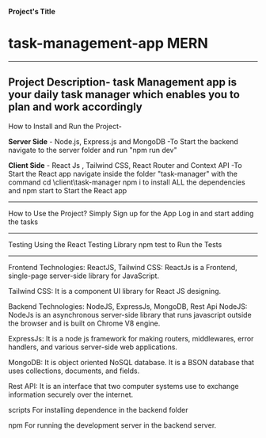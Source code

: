 **Project's Title**
# task-management-app MERN
---------------------------------------------
Project Description-
task Management app is your daily task manager which enables you to plan and work accordingly
---------------------------------------------
How to Install and Run the Project-

**Server Side** - Node.js, Express.js and MongoDB
-To Start the backend navigate to the server folder and run "npm run dev"

**Client Side** - React Js , Tailwind CSS, React Router and Context API
-To Start the React app navigate inside the folder "task-manager" with the command cd \client\task-manager 
npm i to install ALL the dependencies and npm start to Start the React app

------------------------------------------------
How to Use the Project?
Simply Sign up for the App 
Log in and start adding the tasks 

------------------------------------------------

Testing Using the React Testing Library
npm test to Run the Tests

------------------------------------------------

Frontend Technologies: ReactJS, Tailwind CSS: ReactJs is a Frontend, single-page server-side library for JavaScript.

Tailwind CSS: It is a component UI library for React JS designing.

Backend Technologies: NodeJS, ExpressJs, MongoDB, Rest Api NodeJS: NodeJs is an asynchronous server-side library that runs javascript outside the browser and is built on Chrome V8 engine.

ExpressJs: It is a node js framework for making routers, middlewares, error handlers, and various server-side web applications.

MongoDB: It is object oriented NoSQL database. It is a BSON database that uses collections, documents, and fields.

Rest API: It is an interface that two computer systems use to exchange information securely over the internet.

scripts For installing dependence in the backend folder

npm For running the development server in the backend server.
